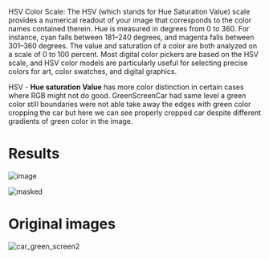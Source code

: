 HSV Color Scale: The HSV (which stands for Hue Saturation Value) scale provides a numerical readout of your image that corresponds to the color names contained therein. Hue is measured in degrees from 0 to 360. For instance, cyan falls between 181–240 degrees, and magenta falls between 301–360 degrees. The value and saturation of a color are both analyzed on a scale of 0 to 100 percent. Most digital color pickers are based on the HSV scale, and HSV color models are particularly useful for selecting precise colors for art, color swatches, and digital graphics.

HSV - **Hue saturation Value** has more color distinction in certain cases where RGB might not do good.
GreenScreenCar had same level a green color still boundaries were not able take away the edges with green color cropping the car 
but here we can see properly cropped car despite different gradients of green color in the image.

# Results

![image](https://user-images.githubusercontent.com/84629235/134282128-f62f8f5a-22af-4f8a-b100-c11a59c46a72.png)

![masked](https://user-images.githubusercontent.com/84629235/134282284-27f089aa-39e5-4b59-be3f-3db2d5327de1.png)

# Original images

![car_green_screen2](https://user-images.githubusercontent.com/84629235/134282513-24468dc2-6e1a-414c-a190-4b43e435b9d3.jpg)

